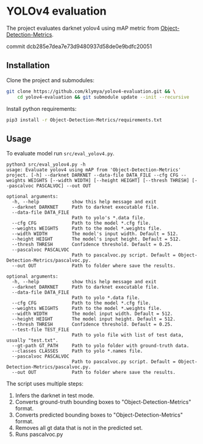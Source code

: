 # YOLOv4 evaluation

The project evaluates darknet yolov4 using mAP metric from [Object-Detection-Metrics](https://github.com/rafaelpadilla/Object-Detection-Metrics.git).

commit dcb285e7dea7e73d9480937d58de0e9bdfc20051

## Installation

Clone the project and submodules:
```bash
git clone https://github.com/klymya/yolov4-evaluation.git && \
	cd yolov4-evaluation && git submodule update --init --recursive
```

Install python requirements:
```bash
pip3 install -r Object-Detection-Metrics/requirements.txt
```

## Usage

To evaluate model run `src/eval_yolov4.py`.
```
python3 src/eval_yolov4.py -h
usage: Evaluate yolov4 using mAP from 'Object-Detection-Metrics' project. [-h] --darknet DARKNET --data-file DATA_FILE --cfg CFG --weights WEIGHTS [--width WIDTH] [--height HEIGHT] [--thresh THRESH] [--pascalvoc PASCALVOC] --out OUT

optional arguments:
  -h, --help            show this help message and exit
  --darknet DARKNET     Path to darknet executable file.
  --data-file DATA_FILE
                        Path to yolo's *.data file.
  --cfg CFG             Path to the model *.cfg file.
  --weights WEIGHTS     Path to the model *.weights file.
  --width WIDTH         The model's input width. Default = 512.
  --height HEIGHT       The model's input height. Default = 512.
  --thresh THRESH       Confidence threshold. Default = 0.25.
  --pascalvoc PASCALVOC
                        Path to pascalvoc.py script. Default = Object-Detection-Metrics/pascalvoc.py.
  --out OUT             Path to folder where save the results.

optional arguments:
  -h, --help            show this help message and exit
  --darknet DARKNET     Path to darknet executable file.
  --data-file DATA_FILE
                        Path to yolo *.data file.
  --cfg CFG             Path to the model *.cfg file.
  --weights WEIGHTS     Path to the model *.weights file.
  --width WIDTH         The model input width. Default = 512.
  --height HEIGHT       The model input height. Default = 512.
  --thresh THRESH       Confidence threshold. Default = 0.25.
  --test-file TEST_FILE
                        Path to yolo file with list of test data, usually "test.txt".
  --gt-path GT_PATH     Path to yolo folder with ground-truth data.
  --classes CLASSES     Path to yolo *.names file.
  --pascalvoc PASCALVOC
                        Path to pascalvoc.py script. Default = Object-Detection-Metrics/pascalvoc.py.
  --out OUT             Path to folder where save the results.
```

The script uses multiple steps:
1. Infers the darknet in test mode.
2. Converts ground-truth bounding boxes to "Object-Detection-Metrics" format.
3. Converts predicted bounding boxes to "Object-Detection-Metrics" format.
4. Removes all gt data that is not in the predicted set.
5. Runs pascalvoc.py